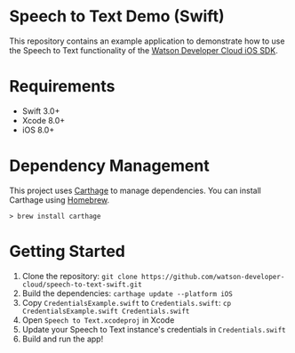 # Speech to Text Demo (Swift)

This repository contains an example application to demonstrate how to use the Speech to Text functionality of the [Watson Developer Cloud iOS SDK](https://github.com/watson-developer-cloud/ios-sdk).

# Requirements

- Swift 3.0+
- Xcode 8.0+
- iOS 8.0+

# Dependency Management

This project uses [Carthage](https://github.com/Carthage/Carthage) to manage dependencies. You can install Carthage using [Homebrew](http://brew.sh/).

```
> brew install carthage
```

# Getting Started

1. Clone the repository: `git clone https://github.com/watson-developer-cloud/speech-to-text-swift.git`
2. Build the dependencies: `carthage update --platform iOS`
3. Copy `CredentialsExample.swift` to `Credentials.swift`: `cp CredentialsExample.swift Credentials.swift`
4. Open `Speech to Text.xcodeproj` in Xcode
5. Update your Speech to Text instance's credentials in `Credentials.swift`
6. Build and run the app!
